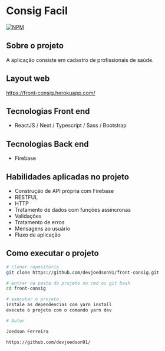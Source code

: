 # Consig Facil
[![NPM](https://img.shields.io/npm/l/react)](https://github.com/devsuperior/sds1-wmazoni/blob/master/LICENSE) 

## Sobre o projeto

A aplicação consiste em cadastro de profissionais de saúde.

## Layout web

https://front-consig.herokuapp.com/

## Tecnologias Front end

- ReactJS / Next / Typescript / Sass / Bootstrap

## Tecnologias Back end

- Firebase

## Habilidades aplicadas no projeto

- Construção de API própria com Firebase
- RESTFUL
- HTTP
- Tratamento de dados com funções assincronas
- Validações
- Tratamento de erros
- Mensagens ao usuário
- Fluxo de aplicação

## Como executar o projeto

```bash
# clonar repositório
git clone https://github.com/devjoedson91/front-consig.git

# entrar na pasta do projeto no cmd ou git bash
cd front-consig

# executar o projeto
instale as dependencias com yarn install
execute o projeto com o comando yarn dev

# Autor

Joedson Ferreira

https://github.com/devjoedson91/
